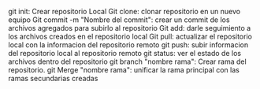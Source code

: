 git init: Crear repositorio Local
Git clone: clonar repositorio en un nuevo equipo
Git commit -m "Nombre del commit": crear un commit de los archivos agregados para subirlo al repositorio
Git add: darle seguimiento a los archivos creados en el repositorio local
Git pull: actualizar el repositorio local con la informacion del repositorio remoto
git push: subir informacion del repositorio local al repositorio remoto
git status: ver el estado de los archivos dentro del repositorio
git branch "nombre rama": Crear rama del repositorio.
git Merge "nombre rama": unificar la rama principal con las ramas secundarias creadas